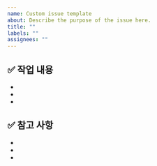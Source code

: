 ```yaml
---
name: Custom issue template
about: Describe the purpose of the issue here.
title: ""
labels: ""
assignees: ""
---
```


## ✅ 작업 내용

-
-
-

## ✅ 참고 사항

-
-
-
